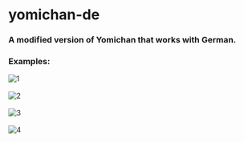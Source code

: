 # yomichan-de

 <h3>A modified version of Yomichan that works with German.</h3>
 
 <h3>Examples:</h3>
 
 ![1](https://user-images.githubusercontent.com/83692925/202674855-aaf43c6f-1db1-4db9-ad4b-47909ed6adb7.png)
 <br><br>
 ![2](https://user-images.githubusercontent.com/83692925/202674917-36faf680-2dca-4f48-9804-3f31b902c975.png)
 <br><br>
 ![3](https://user-images.githubusercontent.com/83692925/202675062-ad0e30c1-e07d-4e45-ac45-aa2742922e01.png)
 <br><br>
 ![4](https://user-images.githubusercontent.com/83692925/202675134-f8e41a3e-4353-4e62-a5f2-b36e25d68d57.png)
